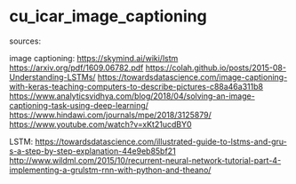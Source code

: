 # cu_icar_image_captioning

sources:

image captioning:
https://skymind.ai/wiki/lstm
https://arxiv.org/pdf/1609.06782.pdf
https://colah.github.io/posts/2015-08-Understanding-LSTMs/
https://towardsdatascience.com/image-captioning-with-keras-teaching-computers-to-describe-pictures-c88a46a311b8
https://www.analyticsvidhya.com/blog/2018/04/solving-an-image-captioning-task-using-deep-learning/
https://www.hindawi.com/journals/mpe/2018/3125879/
https://www.youtube.com/watch?v=xKt21ucdBY0

LSTM:
https://towardsdatascience.com/illustrated-guide-to-lstms-and-gru-s-a-step-by-step-explanation-44e9eb85bf21
http://www.wildml.com/2015/10/recurrent-neural-network-tutorial-part-4-implementing-a-grulstm-rnn-with-python-and-theano/
